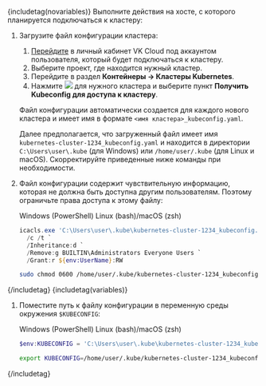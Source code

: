 {includetag(novariables)}
Выполните действия на хосте, с которого планируется подключаться к кластеру:

1. Загрузите файл конфигурации кластера:

    1. [Перейдите](https://msk.cloud.vk.com/app/) в личный кабинет VK Cloud под аккаунтом пользователя, который будет подключаться к кластеру.
    1. Выберите проект, где находится нужный кластер.
    1. Перейдите в раздел **Контейнеры → Кластеры Kubernetes**.
    1. Нажмите ![ ](/ru/assets/more-icon.svg "inline") для нужного кластера и выберите пункт **Получить Kubeconfig для доступа к кластеру**.

   Файл конфигурации автоматически создается для каждого нового кластера и имеет имя в формате `<имя кластера>_kubeconfig.yaml`.

   Далее предполагается, что загруженный файл имеет имя `kubernetes-cluster-1234_kubeconfig.yaml` и находится в директории `C:\Users\user\.kube` (для Windows) или `/home/user/.kube` (для Linux и macOS). Скорректируйте приведенные ниже команды при необходимости.   

1. Файл конфигурации содержит чувствительную информацию, которая не должна быть доступна другим пользователям. Поэтому ограничьте права доступа к этому файлу:

   <tabs>
   <tablist>
   <tab>Windows (PowerShell)</tab>
   <tab>Linux (bash)/macOS (zsh)</tab>
   </tablist>
   <tabpanel>

   ```powershell
   icacls.exe 'C:\Users\user\.kube\kubernetes-cluster-1234_kubeconfig.yaml' `
     /c /t `
     /Inheritance:d `
     /Remove:g BUILTIN\Administrators Everyone Users `
     /Grant:r ${env:UserName}:RW
   ```

   </tabpanel>
   <tabpanel>

   ```bash
   sudo chmod 0600 /home/user/.kube/kubernetes-cluster-1234_kubeconfig.yaml
   ```

   </tabpanel>
   </tabs>

{/includetag}
{includetag(variables)}

1. Поместите путь к файлу конфигурации в переменную среды окружения `$KUBECONFIG`:

   <tabs>
   <tablist>
   <tab>Windows (PowerShell)</tab>
   <tab>Linux (bash)/macOS (zsh)</tab>
   </tablist>
   <tabpanel>

   ```powershell
   $env:KUBECONFIG = 'C:\Users\user\.kube\kubernetes-cluster-1234_kubeconfig.yaml'
   ```

   </tabpanel>
   <tabpanel>

   ```bash
   export KUBECONFIG=/home/user/.kube/kubernetes-cluster-1234_kubeconfig.yaml
   ```

   </tabpanel>
   </tabs>
{/includetag}   